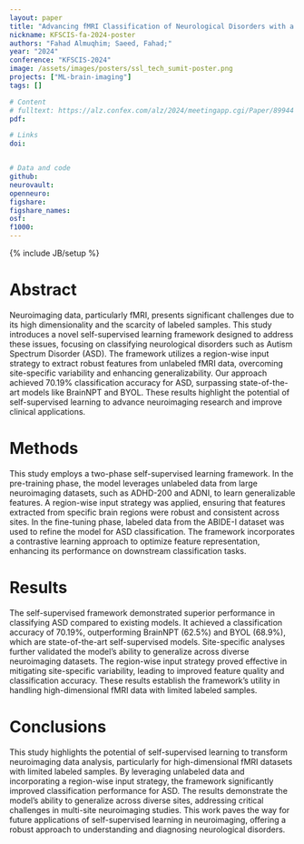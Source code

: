 ```yaml
---
layout: paper
title: "Advancing fMRI Classification of Neurological Disorders with a Novel Self-Supervised Learning Approach"
nickname: KFSCIS-fa-2024-poster
authors: "Fahad Almuqhim; Saeed, Fahad;"
year: "2024"
conference: "KFSCIS-2024"
image: /assets/images/posters/ssl_tech_sumit-poster.png
projects: ["ML-brain-imaging"]
tags: []

# Content
# fulltext: https://alz.confex.com/alz/2024/meetingapp.cgi/Paper/89944
pdf: 

# Links
doi: 


# Data and code
github:
neurovault:
openneuro:
figshare:
figshare_names:
osf:
f1000:
---
```


{% include JB/setup %}

# Abstract
Neuroimaging data, particularly fMRI, presents significant challenges due to its high dimensionality and the scarcity of labeled samples. This study introduces a novel self-supervised learning framework designed to address these issues, focusing on classifying neurological disorders such as Autism Spectrum Disorder (ASD). The framework utilizes a region-wise input strategy to extract robust features from unlabeled fMRI data, overcoming site-specific variability and enhancing generalizability. Our approach achieved 70.19% classification accuracy for ASD, surpassing state-of-the-art models like BrainNPT and BYOL. These results highlight the potential of self-supervised learning to advance neuroimaging research and improve clinical applications.

# Methods
This study employs a two-phase self-supervised learning framework. In the pre-training phase, the model leverages unlabeled data from large neuroimaging datasets, such as ADHD-200 and ADNI, to learn generalizable features. A region-wise input strategy was applied, ensuring that features extracted from specific brain regions were robust and consistent across sites. In the fine-tuning phase, labeled data from the ABIDE-I dataset was used to refine the model for ASD classification. The framework incorporates a contrastive learning approach to optimize feature representation, enhancing its performance on downstream classification tasks.

# Results
The self-supervised framework demonstrated superior performance in classifying ASD compared to existing models. It achieved a classification accuracy of 70.19%, outperforming BrainNPT (62.5%) and BYOL (68.9%), which are state-of-the-art self-supervised models. Site-specific analyses further validated the model’s ability to generalize across diverse neuroimaging datasets. The region-wise input strategy proved effective in mitigating site-specific variability, leading to improved feature quality and classification accuracy. These results establish the framework’s utility in handling high-dimensional fMRI data with limited labeled samples.

# Conclusions
This study highlights the potential of self-supervised learning to transform neuroimaging data analysis, particularly for high-dimensional fMRI datasets with limited labeled samples. By leveraging unlabeled data and incorporating a region-wise input strategy, the framework significantly improved classification performance for ASD. The results demonstrate the model’s ability to generalize across diverse sites, addressing critical challenges in multi-site neuroimaging studies. This work paves the way for future applications of self-supervised learning in neuroimaging, offering a robust approach to understanding and diagnosing neurological disorders.